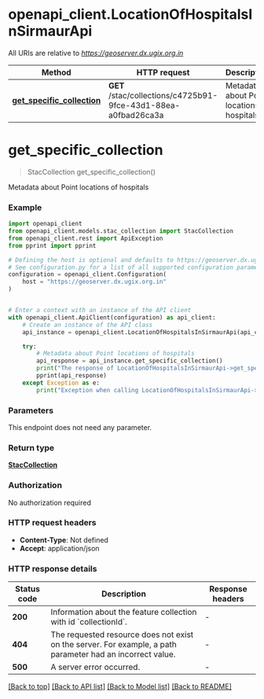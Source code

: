 # openapi_client.LocationOfHospitalsInSirmaurApi

All URIs are relative to *https://geoserver.dx.ugix.org.in*

Method | HTTP request | Description
------------- | ------------- | -------------
[**get_specific_collection**](LocationOfHospitalsInSirmaurApi.md#get_specific_collection) | **GET** /stac/collections/c4725b91-9fce-43d1-88ea-a0fbad26ca3a | Metadata about Point locations of hospitals


# **get_specific_collection**
> StacCollection get_specific_collection()

Metadata about Point locations of hospitals

### Example


```python
import openapi_client
from openapi_client.models.stac_collection import StacCollection
from openapi_client.rest import ApiException
from pprint import pprint

# Defining the host is optional and defaults to https://geoserver.dx.ugix.org.in
# See configuration.py for a list of all supported configuration parameters.
configuration = openapi_client.Configuration(
    host = "https://geoserver.dx.ugix.org.in"
)


# Enter a context with an instance of the API client
with openapi_client.ApiClient(configuration) as api_client:
    # Create an instance of the API class
    api_instance = openapi_client.LocationOfHospitalsInSirmaurApi(api_client)

    try:
        # Metadata about Point locations of hospitals
        api_response = api_instance.get_specific_collection()
        print("The response of LocationOfHospitalsInSirmaurApi->get_specific_collection:\n")
        pprint(api_response)
    except Exception as e:
        print("Exception when calling LocationOfHospitalsInSirmaurApi->get_specific_collection: %s\n" % e)
```



### Parameters

This endpoint does not need any parameter.

### Return type

[**StacCollection**](StacCollection.md)

### Authorization

No authorization required

### HTTP request headers

 - **Content-Type**: Not defined
 - **Accept**: application/json

### HTTP response details

| Status code | Description | Response headers |
|-------------|-------------|------------------|
**200** | Information about the feature collection with id &#x60;collectionId&#x60;. |  -  |
**404** | The requested resource does not exist on the server. For example, a path parameter had an incorrect value. |  -  |
**500** | A server error occurred. |  -  |

[[Back to top]](#) [[Back to API list]](../README.md#documentation-for-api-endpoints) [[Back to Model list]](../README.md#documentation-for-models) [[Back to README]](../README.md)

